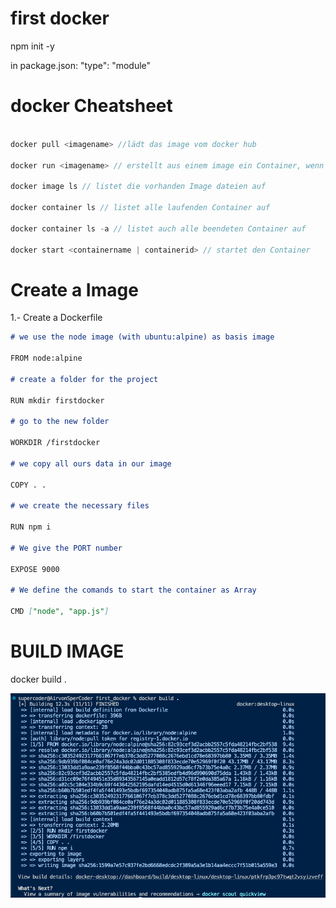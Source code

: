 # first docker

npm init -y

in package.json:
"type": "module"

# docker Cheatsheet

```javascript

docker pull <imagename> //lädt das image vom docker hub

docker run <imagename> // erstellt aus einem image ein Container, wenn das Image Lokal nicht vorhanden ist versucht docker es aus dem Hub zu laden

docker image ls // listet die vorhanden Image dateien auf

docker container ls // listet alle laufenden Container auf

docker container ls -a // listet auch alle beendeten Container auf

docker start <containername | containerid> // startet den Container

```

# Create a Image

1.- Create a Dockerfile

```markdown
# we use the node image (with ubuntu:alpine) as basis image

FROM node:alpine

# create a folder for the project

RUN mkdir firstdocker

# go to the new folder

WORKDIR /firstdocker

# we copy all ours data in our image

COPY . .

# we create the necessary files

RUN npm i

# We give the PORT number

EXPOSE 9000

# We define the comands to start the container as Array

CMD ["node", "app.js"]
```

# BUILD IMAGE

docker build .

![buildimage](/img/buildImage.png)
